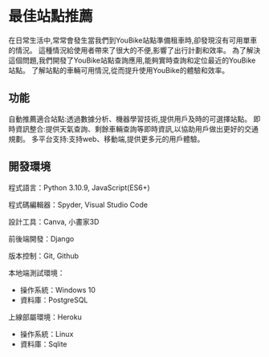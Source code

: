 # 最佳站點推薦
在日常生活中,常常會發生當我們到YouBike站點準備租車時,卻發現沒有可用單車的情況。
這種情況給使用者帶來了很大的不便,影響了出行計劃和效率。
為了解決這個問題,我們開發了YouBike站點查詢應用,能夠實時查詢和定位最近的YouBike站點。
了解站點的車輛可用情況,從而提升使用YouBike的體驗和效率。

## 功能
自動推薦適合站點:透過數據分析、機器學習技術,提供用戶及時的可選擇站點。
即時資訊整合:提供天氣查詢、剩餘車輛查詢等即時資訊,以協助用戶做出更好的交通規劃。
多平台支持:支持web、移動端,提供更多元的用戶體驗。

## 開發環境
程式語言：Python 3.10.9, JavaScript(ES6+)

程式碼編輯器：Spyder, Visual Studio Code

設計工具：Canva, 小畫家3D

前後端開發：Django

版本控制：Git, Github

本地端測試環境：

- 操作系統：Windows 10
- 資料庫：PostgreSQL

上線部屬環境：Heroku

- 操作系統：Linux
- 資料庫：Sqlite

